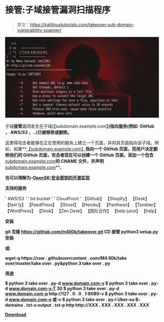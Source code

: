 # 接管:子域接管漏洞扫描程序

> 原文：<https://kalilinuxtutorials.com/takeover-sub-domain-vulnerability-scanner/>

[![TakeOver : Sub-Domain TakeOver Vulnerability Scanner](img/ef473d45bef1b6c7a6b0ae69b086b0b1.png "TakeOver : Sub-Domain TakeOver Vulnerability Scanner")](https://1.bp.blogspot.com/-XE5RZUSr3JY/XkFkwirLRlI/AAAAAAAAE2k/z9YBHBEmJKgHmwzUD1T14HT9nB8tO_XcACLcBGAsYHQ/s1600/Takeover%25281%2529.png)

子域**接管**漏洞发生在子域(【subdomain.example.com】**)指向服务(例如: **GitHub** ， **AWS/S3** ，..)已被移除或删除。**

这使得攻击者能够在正在使用的服务上建立一个页面，并将其页面指向该子域。例如，如果**[【subdomain.example.com】](http://subdomain.example.com)**指向一个 GitHub 页面，而用户决定删除他们的 GitHub 页面，攻击者现在可以创建一个 GitHub 页面，添加一个包含**[subdomain.example.com](http://subdomain.example.com)**的 **CNAME** 文件，并声明**[subdomain.example.com](http://subdomain.example.com)**。

**也可以理解为-[OpenSK:安全密钥的开源实现](https://kalilinuxtutorials.com/opensk/)**

**支持的服务**

' AWS/S3 '
' bit bucket '
' CloudFront '
【Github】
【Shopify】
【Desk】
【fast ly】
【FeedPress】
【Ghost】
【Heroku】
【Pantheon】
【Tumbler】
【WordPress】
【Desk】
【Zen Desk】
【团队合作】
【help juice】
【help】

**安装**

**git 克隆 https://github.com/m4ll0k/takeover.git
CD 接管
python3 setup.py 安装**

**或:**

**wget-q https://raw . githubusercontent . com/M4 ll0k/take over/master/take over . py&python 3 take over . py**

**用途**

**$ python 3 take over . py-d www.domain.com-v
$ python 3 take over . py-d www.domain.com-v-T 30
$ python 3 take over . py-d www.domain.com-p http://127 . 0 . 0 . 1:8080-v
$ python 3 take over . py-d www.domain.com-o 或-v
$ python 3 take over . py-l Uber-su B- domains . txt-o output . txt-p http http://XXX . XXX . XXX . XXX . XXX**

[**Download**](https://github.com/m4ll0k/takeover)